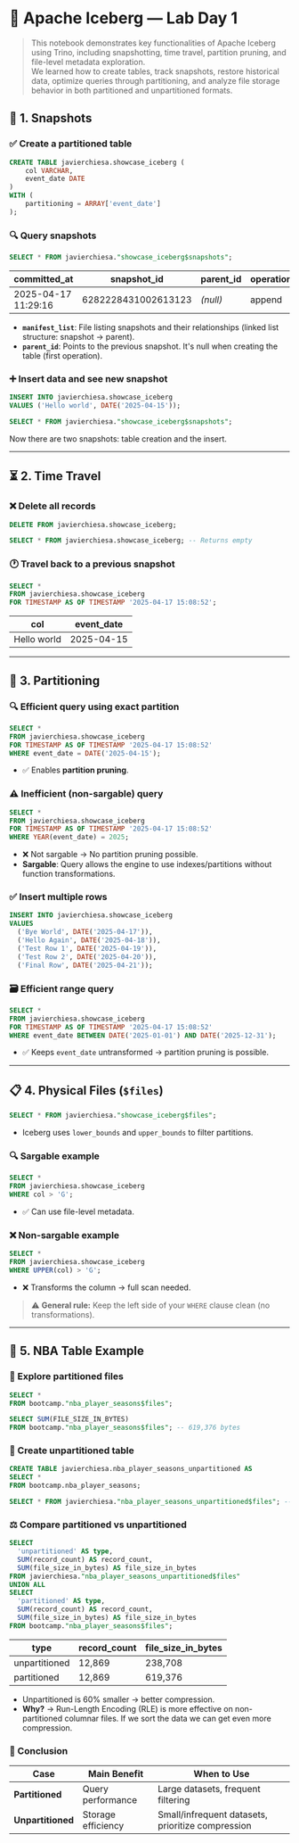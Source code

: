 # 🧊 Apache Iceberg — Lab Day 1

> This notebook demonstrates key functionalities of Apache Iceberg using Trino, including snapshotting, time travel, partition pruning, and file-level metadata exploration.  
> We learned how to create tables, track snapshots, restore historical data, optimize queries through partitioning, and analyze file storage behavior in both partitioned and unpartitioned formats.

## 📸 1. Snapshots

### ✅ Create a partitioned table

```sql
CREATE TABLE javierchiesa.showcase_iceberg (
    col VARCHAR,
    event_date DATE
)
WITH (
    partitioning = ARRAY['event_date']
);
```

### 🔍 Query snapshots

```sql
SELECT * FROM javierchiesa."showcase_iceberg$snapshots";
```

| committed_at        | snapshot_id         | parent_id | operation | manifest_list | summary |
|---------------------|---------------------|-----------|-----------|----------------|---------|
| 2025-04-17 11:29:16 | 6282228431002613123 | *(null)*  | append    | ...avro        | {...}   |

- **`manifest_list`**: File listing snapshots and their relationships (linked list structure: snapshot → parent).
- **`parent_id`**: Points to the previous snapshot. It's null when creating the table (first operation).

### ➕ Insert data and see new snapshot

```sql
INSERT INTO javierchiesa.showcase_iceberg 
VALUES ('Hello world', DATE('2025-04-15'));

SELECT * FROM javierchiesa."showcase_iceberg$snapshots";
```

Now there are two snapshots: table creation and the insert.

---

## ⏳ 2. Time Travel

### ❌ Delete all records

```sql
DELETE FROM javierchiesa.showcase_iceberg;

SELECT * FROM javierchiesa.showcase_iceberg; -- Returns empty
```

### 🕐 Travel back to a previous snapshot

```sql
SELECT *
FROM javierchiesa.showcase_iceberg 
FOR TIMESTAMP AS OF TIMESTAMP '2025-04-17 15:08:52';
```

| col         | event_date |
|-------------|------------|
| Hello world | 2025-04-15 |

---

## 🧹 3. Partitioning

### 🔍 Efficient query using exact partition

```sql
SELECT *
FROM javierchiesa.showcase_iceberg 
FOR TIMESTAMP AS OF TIMESTAMP '2025-04-17 15:08:52'
WHERE event_date = DATE('2025-04-15');
```

- ✅ Enables **partition pruning**.

### ⚠️ Inefficient (non-sargable) query

```sql
SELECT *
FROM javierchiesa.showcase_iceberg 
FOR TIMESTAMP AS OF TIMESTAMP '2025-04-17 15:08:52'
WHERE YEAR(event_date) = 2025;
```

- ❌ Not sargable → No partition pruning possible.
- **Sargable**: Query allows the engine to use indexes/partitions without function transformations.

### ✅ Insert multiple rows

```sql
INSERT INTO javierchiesa.showcase_iceberg
VALUES 
  ('Bye World', DATE('2025-04-17')),
  ('Hello Again', DATE('2025-04-18')),
  ('Test Row 1', DATE('2025-04-19')),
  ('Test Row 2', DATE('2025-04-20')),
  ('Final Row', DATE('2025-04-21'));
```

### 🗃️ Efficient range query

```sql
SELECT *
FROM javierchiesa.showcase_iceberg 
FOR TIMESTAMP AS OF TIMESTAMP '2025-04-17 15:08:52'
WHERE event_date BETWEEN DATE('2025-01-01') AND DATE('2025-12-31');
```

- ✅ Keeps `event_date` untransformed → partition pruning is possible.

---

## 📋 4. Physical Files (`$files`)

```sql
SELECT * FROM javierchiesa."showcase_iceberg$files";
```

- Iceberg uses `lower_bounds` and `upper_bounds` to filter partitions.

### 🔍 Sargable example

```sql
SELECT *
FROM javierchiesa.showcase_iceberg
WHERE col > 'G';
```

- ✅ Can use file-level metadata.

### ❌ Non-sargable example

```sql
SELECT *
FROM javierchiesa.showcase_iceberg
WHERE UPPER(col) > 'G';
```

- ❌ Transforms the column → full scan needed.

> ⚠️ **General rule:** Keep the left side of your `WHERE` clause clean (no transformations).

---

## 🏀 5. NBA Table Example

### 🧠 Explore partitioned files

```sql
SELECT *
FROM bootcamp."nba_player_seasons$files";

SELECT SUM(FILE_SIZE_IN_BYTES)
FROM bootcamp."nba_player_seasons$files"; -- 619,376 bytes
```

### 📃 Create unpartitioned table

```sql
CREATE TABLE javierchiesa.nba_player_seasons_unpartitioned AS
SELECT * 
FROM bootcamp.nba_player_seasons;

SELECT * FROM javierchiesa."nba_player_seasons_unpartitioned$files"; -- 1 file
```

### ⚖️ Compare partitioned vs unpartitioned

```sql
SELECT
  'unpartitioned' AS type,
  SUM(record_count) AS record_count,
  SUM(file_size_in_bytes) AS file_size_in_bytes
FROM javierchiesa."nba_player_seasons_unpartitioned$files"
UNION ALL
SELECT
  'partitioned' AS type,
  SUM(record_count) AS record_count,
  SUM(file_size_in_bytes) AS file_size_in_bytes
FROM bootcamp."nba_player_seasons$files";
```

| type          | record_count | file_size_in_bytes |
|---------------|--------------|--------------------|
| unpartitioned | 12,869       | 238,708            |
| partitioned   | 12,869       | 619,376            |

- Unpartitioned is 60% smaller → better compression.
- **Why?** → Run-Length Encoding (RLE) is more effective on non-partitioned columnar files. If we sort the data we can get even more compression.

### 🤔 Conclusion

| Case           | Main Benefit          | When to Use                                      |
|----------------|------------------------|--------------------------------------------------|
| **Partitioned** | Query performance      | Large datasets, frequent filtering               |
| **Unpartitioned** | Storage efficiency    | Small/infrequent datasets, prioritize compression |
